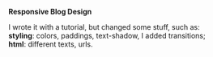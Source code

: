 <strong>Responsive Blog Design</strong>

I wrote it with a tutorial, but changed some stuff, such as:<br>
<strong>styling</strong>: colors, paddings, text-shadow, I added transitions;<br>
<strong>html</strong>: different texts, urls.
